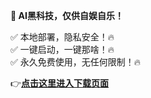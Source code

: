 **🚀 AI黑科技，仅供自娱自乐！**

✅ 本地部署，隐私安全！🔥  
✅ 一键启动，一键那啥！🔥  
✅ 永久免费使用，无任何限制！🔥  

👉[**点击这里进入下载页面**](https://fuchsia-mechanic-b9c.notion.site/AI-1a95aace73d580af87e3e41a79f09291) 
